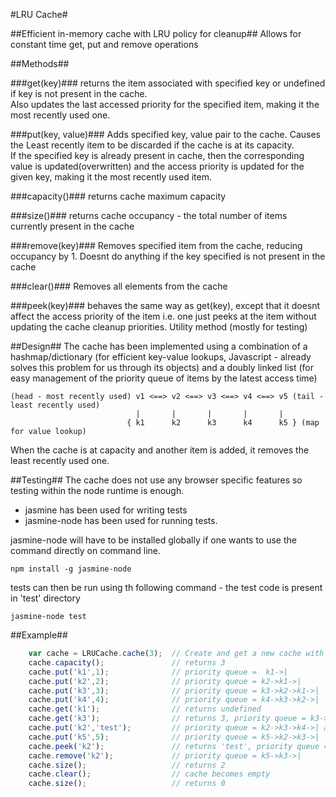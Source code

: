 #LRU Cache#

##Efficient in-memory cache with LRU policy for cleanup##
Allows for constant time get, put and remove operations

##Methods##

###get(key)###
returns the item associated with specified key or undefined if key is not present in the cache.    
Also updates the last accessed priority for the specified item, making it the most recently used one.

###put(key, value)###
Adds specified key, value pair to the cache. Causes the Least recently item to be discarded if the cache is at its capacity.    
If the specified key is already present in cache, then the corresponding value is updated(overwritten) and the access priority is updated for the given key, making it the most recently used item.

###capacity()###
returns cache maximum capacity

###size()###
returns cache occupancy - the total number of items currently present in the cache

###remove(key)###
Removes specified item from the cache, reducing occupancy by 1. Doesnt do anything if the key specified is not present in the cache

###clear()###
Removes all elements from the cache

###peek(key)###
behaves the same way as get(key), except that it doesnt affect the access priority of the item i.e. one just peeks at the item without updating the cache cleanup priorities.
Utility method (mostly for testing)

##Design##
The cache has been implemented using a combination of a hashmap/dictionary (for efficient key-value lookups, Javascript - already solves this problem for us through its objects) and a doubly linked list (for easy management of the priority queue of items by the latest access time)

    (head - most recently used) v1 <==> v2 <==> v3 <==> v4 <==> v5 (tail - least recently used)
                                |       |       |       |       |
                              { k1      k2      k3      k4      k5 } (map for value lookup)

When the cache is at capacity and another item is added, it removes the least recently used one.

##Testing##
The cache does not use any browser specific features so testing within the node runtime is enough.    

* jasmine has been used for writing tests
* jasmine-node has been used for running tests.    

jasmine-node will have to be installed globally if one wants to use the command directly on command line.   
```shell
npm install -g jasmine-node
```

tests can then be run using th following command - the test code is present in 'test' directory        
```shell
jasmine-node test
```

##Example##
```Javascript
    var cache = LRUCache.cache(3);  // Create and get a new cache with a capacity of 3 items
    cache.capacity();               // returns 3
    cache.put('k1',1);              // priority queue =  k1->|
    cache.put('k2',2);              // priority queue = k2->k1->|
    cache.put('k3',3);              // priority queue = k3->k2->k1->|
    cache.put('k4',4);              // priority queue = k4->k3->k2->|
    cache.get('k1');                // returns undefined
    cache.get('k3');                // returns 3, priority queue = k3->k4->k2->|
    cache.put('k2','test');         // priority queue = k2->k3->k4->| and value associated with k2 becomes 'test'
    cache.put('k5',5);              // priority queue = k5->k2->k3->|
    cache.peek('k2');               // returns 'test', priority queue = k5->k2->k3->|
    cache.remove('k2');             // priority queue = k5->k3->|
    cache.size();                   // returns 2
    cache.clear();                  // cache becomes empty
    cache.size();                   // returns 0
```
